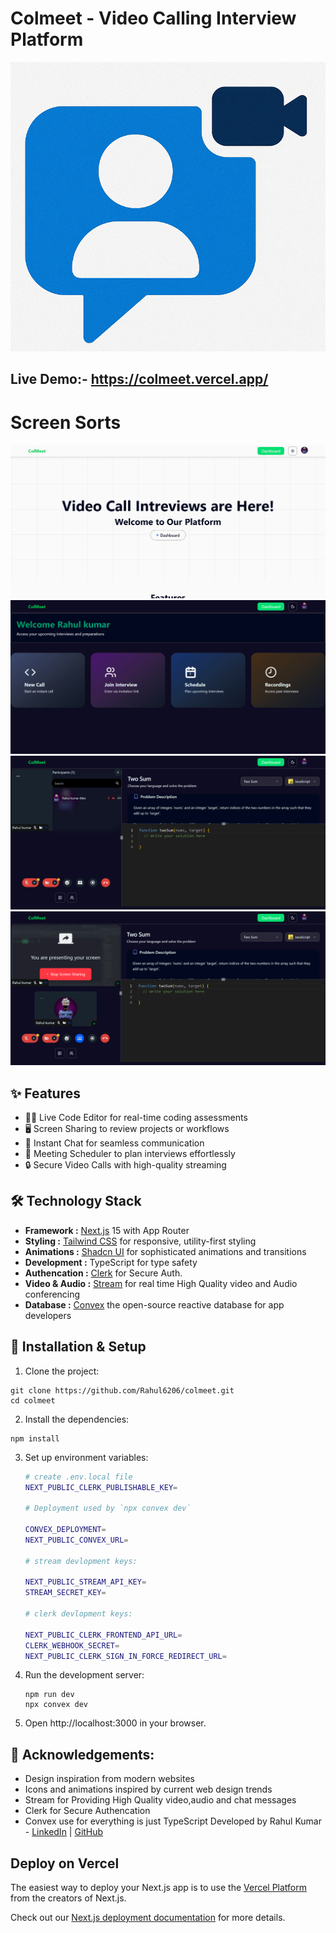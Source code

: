 # Colmeet - Video Calling Interview Platform

![Screenshot of a colmeet Image.](/assets/ReadmeImg.png)

## Live Demo:- https://colmeet.vercel.app/
# Screen Sorts
![Screenshot of a colmeet Image.](/assets/Homepage.png)
![Screenshot of a colmeet Image.](/assets/Dashboard.png)
![Screenshot of a colmeet Image.](/assets/Chatmeeting.png)
![Screenshot of a colmeet Image.](/assets/ScreenSharing.png)

## ✨ Features
- 🧑‍💻 Live Code Editor for real-time coding assessments
- 🖥️ Screen Sharing to review projects or workflows
- 💬 Instant Chat for seamless communication
- 📅 Meeting Scheduler to plan interviews effortlessly
- 🔒 Secure Video Calls with high-quality streaming

## 🛠️ Technology Stack
- **Framework :** [Next.js](https://nextjs.org) 15 with App Router
- **Styling :** [Tailwind CSS](https://tailwindcss.com/) for responsive, utility-first styling
- **Animations :** [Shadcn UI](https://ui.shadcn.com/) for sophisticated animations and transitions
- **Development :** TypeScript for type safety
- **Authencation :** [Clerk](https://clerk.com/) for Secure Auth.
- **Video & Audio :** [Stream](https://getstream.io/) for real time High Quality video and Audio conferencing
- **Database :** [Convex](https://www.convex.dev/) the open-source reactive database for app developers

## 🔧 Installation & Setup
1. Clone the project:
```
git clone https://github.com/Rahul6206/colmeet.git
cd colmeet
```

2. Install the dependencies:
```
npm install
```
3. Set up environment variables:
   ```bash
   # create .env.local file
   NEXT_PUBLIC_CLERK_PUBLISHABLE_KEY=
   
   # Deployment used by `npx convex dev`
   
   CONVEX_DEPLOYMENT=
   NEXT_PUBLIC_CONVEX_URL=
   
   # stream devlopment keys:
   
   NEXT_PUBLIC_STREAM_API_KEY=
   STREAM_SECRET_KEY=

   # clerk devlopment keys:
   
   NEXT_PUBLIC_CLERK_FRONTEND_API_URL=
   CLERK_WEBHOOK_SECRET=
   NEXT_PUBLIC_CLERK_SIGN_IN_FORCE_REDIRECT_URL=
   
   ```
4. Run the development server:
   ```
   npm run dev
   npx convex dev
   ```
5. Open http://localhost:3000 in your browser.

## 👏 Acknowledgements:
- Design inspiration from modern  websites
- Icons and animations inspired by current web design trends
- Stream for Providing High Quality video,audio and chat messages
- Clerk for Secure Authencation
- Convex use for everything is just TypeScript
Developed by Rahul Kumar  - [LinkedIn](www.linkedin.com/in/rahul-kumar-pramanik-799933352) | [GitHub](https://github.com/Rahul6206)


## Deploy on Vercel

The easiest way to deploy your Next.js app is to use the [Vercel Platform](https://vercel.com/new?utm_medium=default-template&filter=next.js&utm_source=create-next-app&utm_campaign=create-next-app-readme) from the creators of Next.js.

Check out our [Next.js deployment documentation](https://nextjs.org/docs/app/building-your-application/deploying) for more details.
